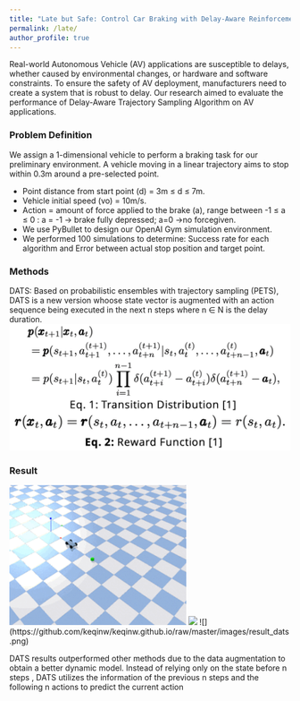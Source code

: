 ```yaml
---
title: "Late but Safe: Control Car Braking with Delay-Aware Reinforcement Learning"
permalink: /late/
author_profile: true
---
```

Real-world Autonomous Vehicle (AV) applications are susceptible to delays, whether caused by environmental changes, or hardware and software constraints. To ensure the safety of AV deployment, manufacturers need to create a system that is robust to delay. Our research aimed to evaluate the performance of Delay-Aware Trajectory Sampling Algorithm on AV applications.  

### Problem Definition
We assign a 1-dimensional vehicle to perform a braking task for our preliminary environment. A vehicle moving in a linear trajectory aims to stop within 0.3m around a pre-selected point.
* Point distance from start point (d) = 3m ≤ d ≤ 7m.
* Vehicle initial speed (vo) = 10m/s.
* Action = amount of force applied to the brake (a), range between -1 ≤ a ≤ 0 : a = -1 -> brake fully depressed; a=0 ->no forcegiven.
* We use PyBullet to design our OpenAI Gym simulation environment.
* We performed 100 simulations to determine: Success rate for each algorithm and Error between actual stop position and target point.

### Methods
DATS: Based on probabilistic ensembles with trajectory sampling (PETS), DATS is a new version whoose state vector is augmented with an action sequence being executed in the next n steps where n ∈ N is the delay duration.
![](https://github.com/keqinw/keqinw.github.io/raw/master/images/loss_dats.png)

### Result
<img src="https://github.com/keqinw/keqinw.github.io/raw/master/images/brake_delay.gif" height="250">
<img src="https://github.com/keqinw/keqinw.github.io/raw/master/images/brake-delay-MBRL-DATS.gif" height="250">
![](https://github.com/keqinw/keqinw.github.io/raw/master/images/result_dats.png)

DATS results outperformed other methods due to the data augmentation to obtain a better dynamic model. Instead of relying only on the state before n steps , DATS utilizes the information of the previous n steps and the following n actions to predict the current action
